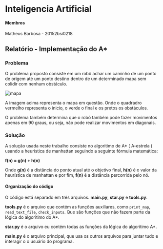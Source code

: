 # Inteligencia Artificial

#### Membros
Matheus Barbosa - 20152bsi0218

## Relatório - Implementação do A*

### Problema

O problema proposto consiste em um robô achar um caminho de um ponto de origem até um ponto destino dentro de um determinado mapa sem colidir com nenhum obstáculo.

![mapa](https://github.com/MatheusRBarbosa/ifes-ia-a-estrela/blob/master/img/mapa.png)

A imagem acima representa o mapa em questão. Onde o quadradro vermelho representa o inicio, o verde o final e os pretos os obstáculos. 

O problema também determina que o robô também pode fazer movimentos apenas em 90 graus, ou seja, não pode realizar movimentos em diagonais.

### Solução
A solução usada neste trabalho consiste no algoritimo de A* ( A-estrela ) usando a heurística de manhattan seguindo a seguinte fórmula matemática:

**f(n) = g(n) + h(n)**

Onde **g(n)** é a distância do ponto atual até o objetivo final, **h(n)** é o valor da heurística de manhattan e por fim, **f(n)** é a distância percorrida pelo nó.

#### Organização do código
O código está separado em três arquivos. **main.py**, **star.py** e **tools.py**.

**tools.py** é o arquivo que contém as funções auxiliares, como `print_map`, `read_text_file`, `check_inputs`. Que são funções que não fazem parte da lógica do algoritimo do A*.

**star.py** é o arquivo eu contém todas as funções da lógica do algoritimo A*.

**main.py** é o arquivo principal, que usa os outros arquivos para juntar tudo e interagir o o usuário do programa.

